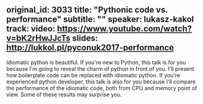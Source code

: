 original_id: 3033
title: "Pythonic code vs. performance"
subtitle: ""
speaker: lukasz-kakol
track: 
video: https://www.youtube.com/watch?v=bK2rHwJJcTs
slides: http://lukkol.pl/pyconuk2017-performance
---
Idiomatic python is beautiful.
If you're new to Python, this talk is for you because I'm going to reveal the charm of python in front of you. I'll present how boilerplate code can be replaced with idiomatic python.
If you're experienced python developer, this talk is also for you because I'll compare the performance of the idiomatic code, both from CPU and memory point of view. Some of these results may surprise you.